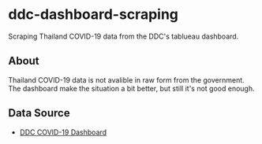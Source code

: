 # ddc-dashboard-scraping
Scraping Thailand COVID-19 data from the DDC's tablueau dashboard.
## About
Thailand COVID-19 data is not avalible in raw form from the government. The dashboard make the situation a bit better, but still it's not good enough.
## Data Source
- [DDC COVID-19 Dashboard](https://ddc.moph.go.th/covid19-dashboard/)